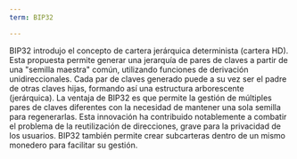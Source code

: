 ```yaml
---
term: BIP32

---
```

BIP32 introdujo el concepto de cartera jerárquica determinista (cartera HD). Esta propuesta permite generar una jerarquía de pares de claves a partir de una "semilla maestra" común, utilizando funciones de derivación unidireccionales. Cada par de claves generado puede a su vez ser el padre de otras claves hijas, formando así una estructura arborescente (jerárquica). La ventaja de BIP32 es que permite la gestión de múltiples pares de claves diferentes con la necesidad de mantener una sola semilla para regenerarlas. Esta innovación ha contribuido notablemente a combatir el problema de la reutilización de direcciones, grave para la privacidad de los usuarios. BIP32 también permite crear subcarteras dentro de un mismo monedero para facilitar su gestión.